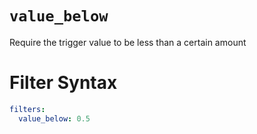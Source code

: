 # `value_below`

Require the trigger value to be less than a certain amount

# Filter Syntax
```yaml
filters:
  value_below: 0.5
```
